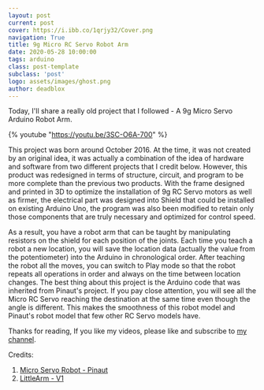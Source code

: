 ```yaml
---
layout: post
current: post
cover: https://i.ibb.co/1qrjy32/Cover.png
navigation: True
title: 9g Micro RC Servo Robot Arm
date: 2020-05-28 10:00:00
tags: arduino
class: post-template
subclass: 'post'
logo: assets/images/ghost.png
author: deadblox
---
```


Today, I'll share a really old project that I followed - A 9g Micro Servo Arduino Robot Arm.

{% youtube "https://youtu.be/3SC-O6A-700" %}

This project was born around October 2016. At the time, it was not created by an original idea, it was actually a combination of the idea of ​​hardware and software from two different projects that I credit below. However, this product was redesigned in terms of structure, circuit, and program to be more complete than the previous two products. With the frame designed and printed in 3D to optimize the installation of 9g RC Servo motors as well as firmer, the electrical part was designed into Shield that could be installed on existing Arduino Uno, the program was also been modified to retain only those components that are truly necessary and optimized for control speed.

As a result, you have a robot arm that can be taught by manipulating resistors on the shield for each position of the joints. Each time you teach a robot a new location, you will save the location data (actually the value from the potentiometer) into the Arduino in chronological order. After teaching the robot all the moves, you can switch to Play mode so that the robot repeats all operations in order and always on the time between location changes. The best thing about this project is the Arduino code that was inherited from Pinaut's project. If you pay close attention, you will see all the Micro RC Servo reaching the destination at the same time even though the angle is different. This makes the smoothness of this robot model and Pinaut's robot model that few other RC Servo models have.

Thanks for reading,
If you like my videos, please like and subscribe to [my channel](https://www.youtube.com/channel/UC4v28AauStqzl2rwNGl9QcA).

Credits:
1. [Micro Servo Robot - Pinaut ](https://www.youtube.com/watch?v=bLnAJ-mSElE)
2. [LittleArm - V1](https://www.kickstarter.com/projects/slantrobotics/littlearm-v3-mini-arduino-robot-arm-for-stem-and-hobby)
